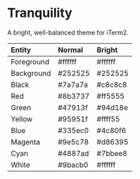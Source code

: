 # Tranquility

A bright, well-balanced theme for iTerm2.

| Entity      | Normal  | Bright  |
| :---------- | :------ | :------ |
| Foreground  | #ffffff | #ffffff |
| Background  | #252525 | #252525 |
| Black       | #7a7a7a | #c8c8c8 |
| Red         | #8b3737 | #ff5555 |
| Green       | #47913f | #94d18e | 
| Yellow      | #95951f | #ffff55 |
| Blue        | #335ec0 | #4c80f6 |
| Magenta     | #9e5c78 | #d86395 |
| Cyan        | #4887ad | #7bbee8 |
| White       | #9bacb0 | #ffffff |
